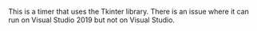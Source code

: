 This is a timer that uses the Tkinter library. There is an issue where it can run on Visual Studio 2019 but not on Visual Studio.
